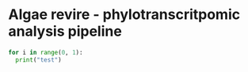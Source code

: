 # Algae revire - phylotranscritpomic analysis pipeline

```python
for i in range(0, 1):
  print("test")
```
  
